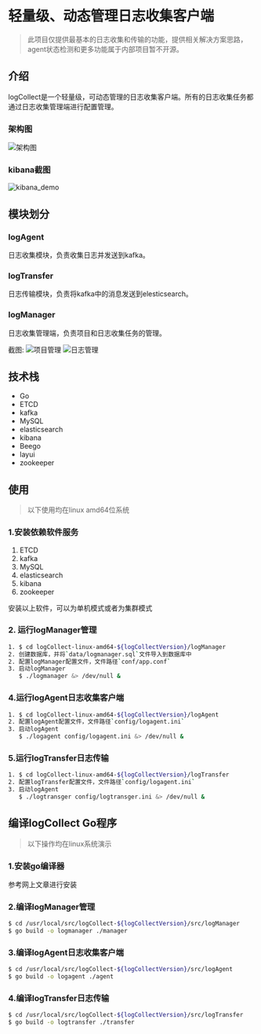 # 轻量级、动态管理日志收集客户端

> 此项目仅提供最基本的日志收集和传输的功能，提供相关解决方案思路，agent状态检测和更多功能属于内部项目暂不开源。

## 介绍
logCollect是一个轻量级，可动态管理的日志收集客户端。所有的日志收集任务都通过日志收集管理端进行配置管理。

### 架构图
![架构图](./images/logcollects.png)

### kibana截图
![kibana_demo](./images/kibana_demo.png)

## 模块划分
### logAgent
日志收集模块，负责收集日志并发送到kafka。

### logTransfer
日志传输模块，负责将kafka中的消息发送到elesticsearch。

### logManager
日志收集管理端，负责项目和日志收集任务的管理。

截图:
![项目管理](./images/project_list.png)
![日志管理](./images/log_list.png)

## 技术栈
+  Go
+  ETCD
+  kafka
+  MySQL
+  elasticsearch
+  kibana
+  Beego
+  layui
+  zookeeper

## 使用

> 以下使用均在linux amd64位系统

### 1.安装依赖软件服务
1. ETCD
2. kafka
3. MySQL
4. elasticsearch
5. kibana
6. zookeeper

安装以上软件，可以为单机模式或者为集群模式

### 2. 运行logManager管理

```bash
1. $ cd logCollect-linux-amd64-${logCollectVersion}/logManager
2. 创建数据库，并将`data/logmanager.sql`文件导入到数据库中
2. 配置logManager配置文件，文件路径`conf/app.conf`
3. 启动logManager
   $ ./logmanager &> /dev/null &
```

### 4.运行logAgent日志收集客户端

```bash
1. $ cd logCollect-linux-amd64-${logCollectVersion}/logAgent
2. 配置logAgent配置文件，文件路径`config/logagent.ini`
3. 启动logAgent
   $ ./logagent config/logagent.ini &> /dev/null &
```

### 5.运行logTransfer日志传输

```bash
1. $ cd logCollect-linux-amd64-${logCollectVersion}/logTransfer
2. 配置logTransfer配置文件，文件路径`config/logagent.ini`
3. 启动logAgent
   $ ./logtransger config/logtransger.ini &> /dev/null &
```

## 编译logCollect Go程序
> 以下操作均在linux系统演示

### 1.安装go编译器
参考网上文章进行安装

### 2.编译logManager管理

```bash
$ cd /usr/local/src/logCollect-${logCollectVersion}/src/logManager
$ go build -o logmanager ./manager
```

### 3.编译logAgent日志收集客户端

```bash
$ cd /usr/local/src/logCollect-${logCollectVersion}/src/logAgent
$ go build -o logagent ./agent
```

### 4.编译logTransfer日志传输

```bash
$ cd /usr/local/src/logCollect-${logCollectVersion}/src/logTransfer
$ go build -o logtransfer ./transfer
```
